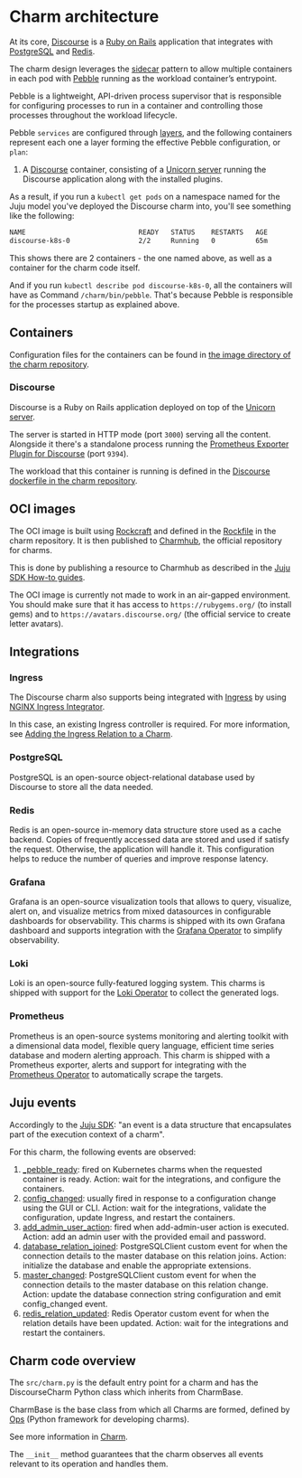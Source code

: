# Charm architecture

At its core, [Discourse](https://www.discourse.org/) is a [Ruby on Rails](https://rubyonrails.org/) application that integrates with [PostgreSQL](https://www.postgresql.org/) and [Redis](https://redis.io/).

The charm design leverages the [sidecar](https://kubernetes.io/blog/2015/06/the-distributed-system-toolkit-patterns/#example-1-sidecar-containers) pattern to allow multiple containers in each pod with [Pebble](https://juju.is/docs/sdk/pebble) running as the workload container’s entrypoint.

Pebble is a lightweight, API-driven process supervisor that is responsible for configuring processes to run in a container and controlling those processes throughout the workload lifecycle.

Pebble `services` are configured through [layers](https://github.com/canonical/pebble#layer-specification), and the following containers represent each one a layer forming the effective Pebble configuration, or `plan`:

1. A [Discourse](https://www.discourse.org/) container, consisting of a [Unicorn server](https://devcenter.heroku.com/articles/rails-unicorn) running the Discourse application along with the installed plugins.

As a result, if you run a `kubectl get pods` on a namespace named for the Juju model you've deployed the Discourse charm into, you'll see something like the following:

```bash
NAME                            READY   STATUS    RESTARTS   AGE
discourse-k8s-0                 2/2     Running   0          65m
```

This shows there are 2 containers - the one named above, as well as a container for the charm code itself.

And if you run `kubectl describe pod discourse-k8s-0`, all the containers will have as Command ```/charm/bin/pebble```. That's because Pebble is responsible for the processes startup as explained above.

## Containers

Configuration files for the containers can be found in [the image directory of the charm repository](https://github.com/canonical/discourse-k8s-operator/tree/main/image).

### Discourse

Discourse is a Ruby on Rails application deployed on top of the [Unicorn server](https://devcenter.heroku.com/articles/rails-unicorn).

The server is started in HTTP mode (port `3000`) serving all the content. Alongside it there's a standalone process running the [Prometheus Exporter Plugin for Discourse](https://github.com/discourse/discourse-prometheus) (port `9394`).

The workload that this container is running is defined in the [Discourse dockerfile in the charm repository](https://github.com/canonical/discourse-k8s-operator/blob/main/discourse.Dockerfile).

## OCI images

The OCI image is built using [Rockcraft](https://canonical-rockcraft.readthedocs-hosted.com) and defined in the [Rockfile](https://github.com/canonical/discourse-k8s-operator/blob/main/discourse_rock/rockcraft.yaml) in the charm repository. It is then published to [Charmhub](https://charmhub.io/), the official repository for charms.

This is done by publishing a resource to Charmhub as described in the [Juju SDK How-to guides](https://juju.is/docs/sdk/publishing).

The OCI image is currently not made to work in an air-gapped environment. You should make sure that it has access to `https://rubygems.org/` (to install gems) and to `https://avatars.discourse.org/` (the official service to create letter avatars).

## Integrations

### Ingress

The Discourse charm also supports being integrated with [Ingress](https://kubernetes.io/docs/concepts/services-networking/ingress/#what-is-ingress) by using [NGINX Ingress Integrator](https://charmhub.io/nginx-ingress-integrator/).

In this case, an existing Ingress controller is required. For more information, see [Adding the Ingress Relation to a Charm](https://charmhub.io/nginx-ingress-integrator/docs/adding-ingress-relation).

### PostgreSQL

PostgreSQL is an open-source object-relational database used by Discourse to store all the data needed.

### Redis

Redis is an open-source in-memory data structure store used as a cache backend. Copies of frequently accessed data are stored and used if satisfy the request. Otherwise, the application will handle it. This configuration helps to reduce the number of queries and improve response latency.

### Grafana
Grafana is an open-source visualization tools that allows to query, visualize, alert on, and visualize metrics from mixed datasources in configurable dashboards for observability. This charms is shipped with its own Grafana dashboard and supports integration with the [Grafana Operator](https://charmhub.io/grafana-k8s) to simplify observability.

### Loki
Loki is an open-source fully-featured logging system. This charms is shipped with support for the [Loki Operator](https://charmhub.io/loki-k8s) to collect the generated logs.

### Prometheus
Prometheus is an open-source systems monitoring and alerting toolkit with a dimensional data model, flexible query language, efficient time series database and modern alerting approach. This charm is shipped with a Prometheus exporter, alerts and support for integrating with the [Prometheus Operator](https://charmhub.io/prometheus-k8s) to automatically scrape the targets.

## Juju events

Accordingly to the [Juju SDK](https://juju.is/docs/sdk/event): "an event is a data structure that encapsulates part of the execution context of a charm".

For this charm, the following events are observed:

1. [<container name>_pebble_ready](https://juju.is/docs/sdk/container-name-pebble-ready-event): fired on Kubernetes charms when the requested container is ready. Action: wait for the integrations, and configure the containers.
2. [config_changed](https://juju.is/docs/sdk/config-changed-event): usually fired in response to a configuration change using the GUI or CLI. Action: wait for the integrations, validate the configuration, update Ingress, and restart the containers.
3. [add_admin_user_action](https://charmhub.io/discourse-k8s/actions): fired when add-admin-user action is executed. Action: add an admin user with the provided email and password.
4. [database_relation_joined](https://github.com/canonical/ops-lib-pgsql): PostgreSQLClient custom event for when the connection details to the master database on this relation joins. Action: initialize the database and enable the appropriate extensions.
5. [master_changed](https://github.com/canonical/ops-lib-pgsql): PostgreSQLClient custom event for when the connection details to the master database on this relation change. Action: update the database connection string configuration and emit config_changed event.
6. [redis_relation_updated](https://github.com/canonical/redis-k8s-operator): Redis Operator custom event for when the relation details have been updated. Action: wait for the integrations and restart the containers.

## Charm code overview

The `src/charm.py` is the default entry point for a charm and has the DiscourseCharm Python class which inherits from CharmBase.

CharmBase is the base class from which all Charms are formed, defined by [Ops](https://juju.is/docs/sdk/ops) (Python framework for developing charms).

See more information in [Charm](https://juju.is/docs/sdk/constructs#heading--charm).

The `__init__` method guarantees that the charm observes all events relevant to its operation and handles them.
